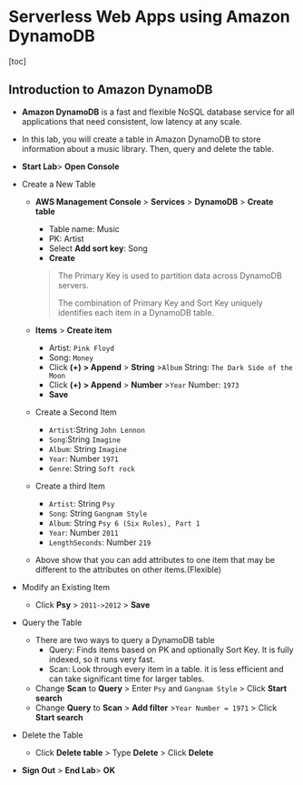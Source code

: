 # Serverless Web Apps using Amazon DynamoDB

[toc]

## Introduction to Amazon DynamoDB

- **Amazon DynamoDB** is a fast and flexible NoSQL database service for all applications that need consistent, low latency at any scale.

- In this lab, you will create a table in Amazon DynamoDB to store information about a music library. Then, query and delete the table.

- **Start Lab**>  **Open Console**

- Create a New Table

  - **AWS Management Console** > **Services** > **DynamoDB** > **Create table**

    - Table name: Music
    - PK: Artist
    - Select **Add sort key**: Song
    - **Create**

    > The Primary Key is used to partition data across DynamoDB servers.
    >
    > The combination of Primary Key and Sort Key uniquely identifies each item in a DynamoDB table.

  - **Items** > **Create item**

    - Artist: `Pink Floyd`
    - Song: `Money`
    - Click **(+)** **> Append** > **String** >`Album` String: `The Dark Side of the Moon`
    - Click **(+)** **> Append** > **Number** >`Year` Number: `1973`
    - **Save**

  - Create a Second Item

    - `Artist`:String `John Lennon`
    - `Song`:String `Imagine`
    - `Album`: String `Imagine`
    - `Year`: Number `1971`
    - `Genre`: String `Soft rock`

  - Create a third Item

    - `Artist`: String `Psy`
    - `Song`: String `Gangnam Style`
    - `Album`: String `Psy 6 (Six Rules), Part 1`
    - `Year`: Number `2011`
    - `LengthSeconds`: Number `219`

  - Above show that you can add attributes to one item that may be different to the attributes on other items.(Flexible)

- Modify an Existing Item

  - Click **Psy** > `2011->2012` > **Save**

- Query the Table

  - There are two ways to query a DynamoDB table
    - Query: Finds items based on PK and optionally Sort Key. It is fully indexed, so it runs very fast.
    - Scan: Look through every item in a table. it is less efficient and can take significant time for larger tables.
  - Change **Scan** to **Query** > Enter `Psy` and `Gangnam Style` > Click **Start search**
  - Change **Query** to **Scan** > **Add filter** >`Year Number = 1971` > Click **Start search**

- Delete the Table
  - Click **Delete table** > Type **Delete** > Click **Delete**
- **Sign Out** > **End Lab**> **OK**
